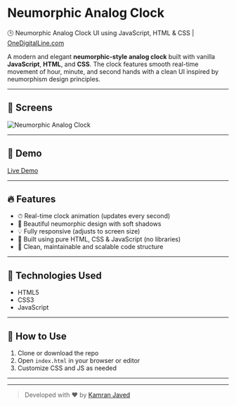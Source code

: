 # Neumorphic Analog Clock
🕒 Neumorphic Analog Clock UI using JavaScript, HTML & CSS | [OneDigitalLine.com](https://onedigitalline.com)

A modern and elegant **neumorphic-style analog clock** built with vanilla **JavaScript**, **HTML**, and **CSS**. The clock features smooth real-time movement of hour, minute, and second hands with a clean UI inspired by neumorphism design principles.

---

## 📸 Screens
![Neumorphic Analog Clock](https://github.com/user-attachments/assets/6b0d8638-4083-417b-a7c8-78cf1068a7e0)

---

## 🚀 Demo
[Live Demo](https://projects.kamranjaved.com/neumorphic-analog-clock)

---

## 🔥 Features
- ⏱ Real-time clock animation (updates every second)
- 🎨 Beautiful neumorphic design with soft shadows
- 💡 Fully responsive (adjusts to screen size)
- 🔧 Built using pure HTML, CSS & JavaScript (no libraries)
- 🎯 Clean, maintainable and scalable code structure

---

## 🧰 Technologies Used
- HTML5
- CSS3
- JavaScript

---

## 📂 How to Use
1. Clone or download the repo
2. Open `index.html` in your browser or editor
3. Customize CSS and JS as needed

---



---

> Developed with ❤️ by [Kamran Javed](https://kamranjaved.com)
